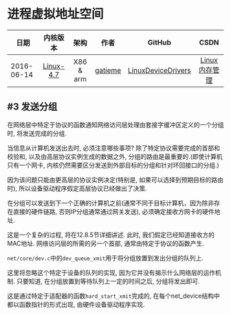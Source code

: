 进程虚拟地址空间
=======

| 日期 | 内核版本 | 架构| 作者 | GitHub| CSDN |
| ------- |:-------:|:-------:|:-------:|:-------:|:-------:|
| 2016-06-14 | [Linux-4.7](http://lxr.free-electrons.com/source/?v=4.7) | X86 & arm | [gatieme](http://blog.csdn.net/gatieme) | [LinuxDeviceDrivers](https://github.com/gatieme/LDD-LinuxDeviceDrivers) | [Linux内存管理](http://blog.csdn.net/gatieme/article/category/6225543) |


#3	发送分组
-------

在网络层中特定于协议的函数通知网络访问层处理由套接字缓冲区定义的一个分组时, 将发送完成的分组.


当信息从计算机发送出去时, 必须注意哪些事项? 除了特定协议需要完成的首部和校验和, 以及由高层协议实例生成的数据之外, 分组的路由是最重要的.(即使计算机只有一个网卡, 内核仍然需要区分发送到外部目标的分组和针对环回接口的分组.)


因为该问题只能由更高层的协议实例决定(特别是, 如果可以选择到预期目标的路由时), 所以设备驱动程序假定高层协议已经做出了决策.


在分组可以发送到下一个正确的计算机之前(通常不同于目标计算机，因为除非存在直接的硬件链路, 否则IP分组通常通过网关发送), 必须确定接收方网卡的硬件地址.

这是一个复杂的过程, 将在12.8.5节详细讲述. 此时, 我们假定已经知道接收方的MAC地址. 网络访问层的所需的另一个首部, 通常由特定于协议的函数产生.


`net/core/dev.c`中的`dev_queue_xmit`用于将分组放置到发出分组的队列上.

这里将忽略这个特定于设备的队列的实现, 因为它并没有揭示什么网络层的运作机制. 只要知道, 在分组放置到等待队列上一定的时间之后, 分组将发出即可.

这是通过特定于适配器的函数`hard_start_xmit`完成的, 在每个net_device结构中都以函数指针的形式出现, 由硬件设备驱动程序实现.